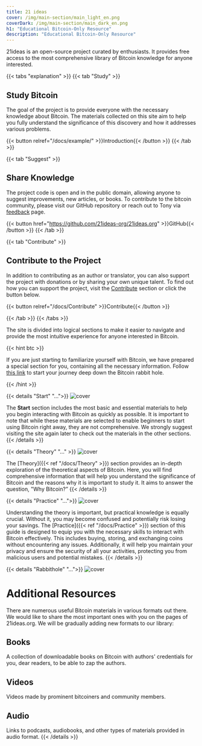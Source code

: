 ```yaml
---
title: 21 ideas
cover: /img/main-section/main_light_en.png
coverDark: /img/main-section/main_dark_en.png
h1: "Educational Bitcoin-Only Resource"
description: "Educational Bitcoin-Only Resource"
---
```


21ideas is an open-source project curated by enthusiasts. It provides free access to the most comprehensive library of Bitcoin knowledge for anyone interested.

{{< tabs "explanation" >}}
{{< tab "Study" >}}
## Study Bitcoin

The goal of the project is to provide everyone with the necessary knowledge about Bitcoin. The materials collected on this site aim to help you fully understand the significance of this discovery and how it addresses various problems. 

{{< button relref="/docs/example/" >}}Introduction{{< /button >}}
{{< /tab >}}

{{< tab "Suggest" >}}
## Share Knowledge

The project code is open and in the public domain, allowing anyone to suggest improvements, new articles, or books. To contribute to the bitcoin community, please visit our GitHub repository or reach out to Tony via [feedback](/feedback) page.

{{< button href="https://github.com/21ideas-org/21ideas.org" >}}GitHub{{< /button >}}
{{< /tab >}}

{{< tab "Contribute" >}}
## Contribute to the Project

In addition to contributing as an author or translator, you can also support the project with donations or by sharing your own unique talent. To find out how you can support the project, visit the [Contribute](/contribute) section or click the button below. 

{{< button relref="/docs/Contribute" >}}Contribute{{< /button >}}

{{< /tab >}}
{{< /tabs >}}

The site is divided into logical sections to make it easier to navigate and provide the most intuitive experience for anyone interested in Bitcoin.

{{< hint btc >}}

If you are just starting to familiarize yourself with Bitcoin, we have prepared a special section for you, containing all the necessary information. Follow [this link](/start) to start your journey deep down the Bitcoin rabbit hole. 

{{< /hint >}}

{{< details "Start" "...">}}
![cover](/img/main-section/start-en.png)

The **Start** section includes the most basic and essential materials to help you begin interacting with Bitcoin as quickly as possible. It is important to note that while these materials are selected to enable beginners to start using Bitcoin right away, they are not comprehensive. We strongly suggest visiting the site again later to check out the materials in the other sections.
{{< /details >}}

{{< details "Theory" "..." >}}
![cover](/img/main-section/theory-en.png)

The [Theory]({{< ref "/docs/Theory" >}}) section provides an in-depth exploration of the theoretical aspects of Bitcoin. Here, you will find comprehensive information that will help you understand the significance of Bitcoin and the reasons why it is important to study it. It aims to answer the question, "Why Bitcoin?”
{{< /details >}}

{{< details "Practice" "...">}}
![cover](/img/main-section/practice-en.png)

Understanding the theory is important, but practical knowledge is equally crucial. Without it, you may become confused and potentially risk losing your savings. The [Practice]({{< ref "/docs/Practice" >}}) section of this guide is designed to equip you with the necessary skills to interact with Bitcoin effectively. This includes buying, storing, and exchanging coins without encountering any issues. Additionally, it will help you maintain your privacy and ensure the security of all your activities, protecting you from malicious users and potential mistakes.
{{< /details >}}

{{< details "Rabbithole" "...">}}
![cover](/img/main-section/rabbithole-en.png)
# Additional Resources

There are numerous useful Bitcoin materials in various formats out there. We would like to share the most important ones with you on the pages of 21ideas.org. We will be gradually adding new formats to our library:

## Books

A collection of downloadable books on Bitcoin with authors' credentials for you, dear readers, to be able to zap the authors.

## Videos

Videos made by prominent bitcoiners and community members.

## Audio

Links to podcasts, audiobooks, and other types of materials provided in audio format.
{{< /details >}}

